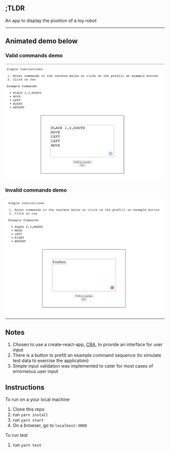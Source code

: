 ## ;TLDR

An app to display the position of a toy robot

---

## Animated demo below

### Valid commands demo

![](docs/demo-valid.gif)

### Invalid commands demo

![](docs/demo-invalid.gif)

---

## Notes

1. Chosen to use a create-react-app, [CRA](https://github.com/facebook/create-react-app), to provide an interface for user input
2. There is a button to prefill an example command sequence (to simulate test data to exercise the application)
3. Simple input validation was implemented to cater for most cases of errorneous user input

## Instructions

To run on a your local machine

1. Clone this repo
2. run `yarn install`
3. run `yarn start`
4. On a browser, go to `localhost:3000`

To run test

1. run `yarn test`
